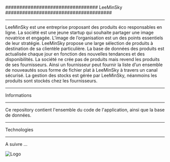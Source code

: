 ################################# LeeMinSky ######################################

-------------------------------------------------------------------------------------------------------------------------------------------------------------------------

LeeMinSky est une entreprise proposant des produits éco responsables en ligne. La société est une jeune startup qui souhaite partager une image novatrice et engagée. L’image de l’organisation est un des points essentiels de leur stratégie. LeeMinSky propose une large sélection de produits à destination de sa clientèle particulière. La base de données des produits est actualisée chaque jour en fonction des nouvelles tendances et des disponibilités. La société ne crée pas de produits mais revend les produits de ses fournisseurs. Ainsi un fournisseur peut fournir la liste d’un ensemble de nouveautés sous forme de fichier plat à LeeMinSky à travers un canal sécurisé. La gestion des stocks est gérée par LeeMinSky, néanmoins les produits sont stockés chez les fournisseurs.

-------------------------------------------------------------------------------------------------------------------------------------------------------------------------

Informations

-------------------------------------------------------------------------------------------------------------------------------------------------------------------------

Ce repository contient l'ensemble du code de l'application, ainsi que la base de données.

-------------------------------------------------------------------------------------------------------------------------------------------------------------------------

Technologies

-------------------------------------------------------------------------------------------------------------------------------------------------------------------------

A suivre ...

![Logo](https://user-images.githubusercontent.com/95294966/200794774-aa8464ec-3c30-405d-aa4b-0b6e6fd61551.png)
